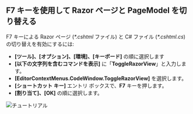 <a name="f7"></a>
## <a name="use-f7-to-toggle-between-a-razor-page-and-the-pagemodel"></a>F7 キーを使用して Razor ページと PageModel を切り替える

F7 キーによる Razor ページ (*\*.cshtml* ファイル) と C# ファイル (*\*.cshtml.cs*) の切り替えを有効にするには:

* **[ツール]、[オプション]、[環境]、[キーボード]** の順に選択します
* **[以下の文字列を含むコマンドを表示]** に「**ToggleRazorView**」と入力します。
* **[EditorContextMenus.CodeWindow.ToggleRazorView]** を選択します。
* **[ショートカット キー]** エントリ ボックスで、**F7** キーを押します。
* **[割り当て]、[OK]** の順に選択します。

![チュートリアル ](~/tutorials/razor-pages/razor-pages-start/_static/F7.png)
<!-- 
![preceding instructions](~/includes/RP/_static/F7.png)

![_static/F7.pngs](_static/F7.png)
-->
